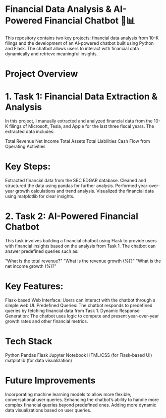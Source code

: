 # Financial Data Analysis & AI-Powered Financial Chatbot 💬📊
This repository contains two key projects: financial data analysis from 10-K filings and the development of an AI-powered chatbot built using Python and Flask. The chatbot allows users to interact with financial data dynamically and retrieve meaningful insights.
# Project Overview
# 1. Task 1: Financial Data Extraction & Analysis
In this project, I manually extracted and analyzed financial data from the 10-K filings of Microsoft, Tesla, and Apple for the last three fiscal years. The extracted data includes:

Total Revenue
Net Income
Total Assets
Total Liabilities
Cash Flow from Operating Activities
# Key Steps:
Extracted financial data from the SEC EDGAR database.
Cleaned and structured the data using pandas for further analysis.
Performed year-over-year growth calculations and trend analysis.
Visualized the financial data using matplotlib for clear insights.

# 2. Task 2: AI-Powered Financial Chatbot
This task involves building a financial chatbot using Flask to provide users with financial insights based on the analysis from Task 1. The chatbot can answer predefined queries such as:

"What is the total revenue?"
"What is the revenue growth (%)?"
"What is the net income growth (%)?"
# Key Features:
Flask-based Web Interface: Users can interact with the chatbot through a simple web UI.
Predefined Queries: The chatbot responds to predefined queries by fetching financial data from Task 1.
Dynamic Response Generation: The chatbot uses logic to compute and present year-over-year growth rates and other financial metrics.

# Tech Stack
Python 
Pandas
Flask
Jupyter Notebook
HTML/CSS (for Flask-based UI)
matplotlib (for data visualization)

# Future Improvements
Incorporating machine learning models to allow more flexible, conversational user queries.
Enhancing the chatbot’s ability to handle more complex financial queries beyond predefined ones.
Adding more dynamic data visualizations based on user queries.
